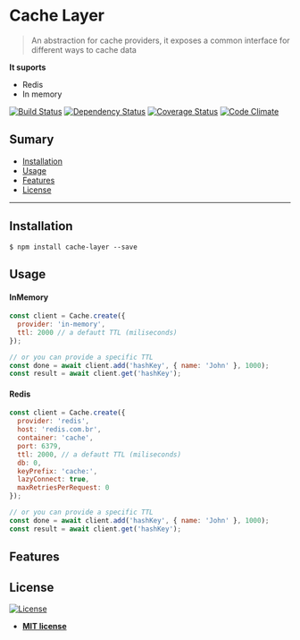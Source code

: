 # Cache Layer

> An abstraction for cache providers, it exposes a common interface for different ways to cache data

**It suports**

- Redis
- In memory

[![Build Status](http://img.shields.io/travis/badges/badgerbadgerbadger.svg?style=flat-square)](https://travis-ci.org/badges/badgerbadgerbadger) [![Dependency Status](http://img.shields.io/gemnasium/badges/badgerbadgerbadger.svg?style=flat-square)](https://gemnasium.com/badges/badgerbadgerbadger) [![Coverage Status](http://img.shields.io/coveralls/badges/badgerbadgerbadger.svg?style=flat-square)](https://coveralls.io/r/badges/badgerbadgerbadger) [![Code Climate](http://img.shields.io/codeclimate/github/badges/badgerbadgerbadger.svg?style=flat-square)](https://codeclimate.com/github/badges/badgerbadgerbadger)

## Sumary

- [Installation](#installation)
- [Usage](#usage)
- [Features](#features)
- [License](#license)

---

## Installation

```shell
$ npm install cache-layer --save
```

## Usage

#### InMemory

```javascript
const client = Cache.create({
  provider: 'in-memory',
  ttl: 2000 // a defautt TTL (miliseconds)
});

// or you can provide a specific TTL
const done = await client.add('hashKey', { name: 'John' }, 1000);
const result = await client.get('hashKey');
```

#### Redis

```javascript
const client = Cache.create({
  provider: 'redis',
  host: 'redis.com.br',
  container: 'cache',
  port: 6379,
  ttl: 2000, // a defautt TTL (miliseconds)
  db: 0,
  keyPrefix: 'cache:',
  lazyConnect: true,
  maxRetriesPerRequest: 0
});

// or you can provide a specific TTL
const done = await client.add('hashKey', { name: 'John' }, 1000);
const result = await client.get('hashKey');
```

## Features

## License

[![License](http://img.shields.io/:license-mit-blue.svg?style=flat-square)](http://badges.mit-license.org)

- **[MIT license](http://opensource.org/licenses/mit-license.php)**
